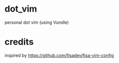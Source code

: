 dot_vim
=======

personal dot vim (using Vundle)

credits
=======
inspired by https://github.com/fisadev/fisa-vim-config

